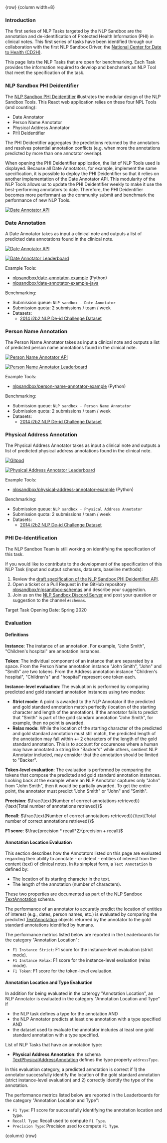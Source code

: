 <!-- markdownlint-disable-next-line first-line-h1 -->
{row}
{column width=8}

### Introduction

The first series of NLP Tasks targeted by the NLP Sandbox are the annotation and de-identification of Protected Health Information (PHI) in clinical notes. This first series of tasks have been identified through our collaboration with the first NLP Sandbox Driver, the [National Center for Date to Health (CD2H)].

This page lists the NLP Tasks that are open for benchmarking. Each Task provides the information required to develop and benchmark an NLP Tool that meet the specification of the task.

### NLP Sandbox PHI Deidentifier

The [NLP Sandbox PHI Deidentifier] illustrates the modular design of the NLP Sandbox Tools. This React web application relies on these four NPL Tools (and counting):

- Date Annotator
- Person Name Annotator
- Physical Address Annotator
- PHI Deidentifier

The PHI Deidentifier aggregates the predictions returned by the annotators and resolves potential annotation conflicts (e.g. when more the annotations predicted by more than one annotator overlap).

When opening the PHI Deidentifier application, the list of NLP Tools used is displayed. Because all Date Annotators, for example, implement the same specification, it is possible to deploy the PHI Deidentifier so that it relies on another implementation of the Date Annotator API. This modularity of the NLP Tools allows us to update the PHI Deidentifier weekly to make it use the best-performing annotators to date. Therefore, the PHI Deidentifier becomes more performant as the community submit and benchmark the performance of new NLP Tools.

<!-- Blue: 0273b3 -->

[![Date Annotator API](https://img.shields.io/badge/OpenAPI-Open_NLP_Sandbox_PHI_Deidentifier-plop?color=94398d&labelColor=555555&logoColor=ffffff&style=for-the-badge&logo=openapi-initiative&label=)][phi-deidentifier]

### Date Annotation

A Date Annotator takes as input a clinical note and outputs a list of predicted date annotations found in the clinical note.

[![Date Annotator API](https://img.shields.io/badge/OpenAPI-Open_NLP_Tool_Specification-plop?color=94398d&labelColor=555555&logoColor=ffffff&style=for-the-badge&logo=openapi-initiative&label=)][date-annotator-api]

[![Date Annotator Leaderboard](https://img.shields.io/badge/OpenAPI-View_Leaderboard-plop?color=94398d&labelColor=555555&logoColor=ffffff&style=for-the-badge&logo=openapi-initiative&label=)][date-annotator-leaderboard]

Example Tools:

- [nlpsandbox/date-annotator-example] (Python)
- [nlpsandbox/date-annotator-example-java]

Benchmarking:

- Submission queue: `NLP sandbox - Date Annotator`
- Submission quota: 2 submissions / team / week
- Datasets:
    - [2014 i2b2 NLP De-id Challenge Dataset]

### Person Name Annotation

The Person Name Annotator takes as input a clinical note and outputs a list of predicted person name annotations found in the clinical note.

[![Person Name Annotator API](https://img.shields.io/badge/OpenAPI-Open_NLP_Tool_Specification-plop?color=94398d&labelColor=555555&logoColor=ffffff&style=for-the-badge&logo=openapi-initiative&label=)][person-name-annotator-api]

[![Person Name Annotator Leaderboard](https://img.shields.io/badge/OpenAPI-View_Leaderboard-plop?color=94398d&labelColor=555555&logoColor=ffffff&style=for-the-badge&logo=openapi-initiative&label=)][person-name-annotator-leaderboard]

Example Tools:

- [nlpsandbox/person-name-annotator-example] (Python)

Benchmarking:

- Submission queue: `NLP sandbox - Person Name Annotator`
- Submission quota: 2 submissions / team / week
- Datasets:
    - [2014 i2b2 NLP De-id Challenge Dataset]

### Physical Address Annotation

The Physical Address Annotator takes as input a clinical note and outputs a list of predicted physical address annotations found in the clinical note.

[![Gitpod](https://img.shields.io/badge/OpenAPI-Open_NLP_Tool_Specification-plop?color=94398d&labelColor=555555&logoColor=ffffff&style=for-the-badge&logo=openapi-initiative&label=)][physical-address-annotator-api]

[![Physical Address Annotator Leaderboard](https://img.shields.io/badge/OpenAPI-View_Leaderboard-plop?color=94398d&labelColor=555555&logoColor=ffffff&style=for-the-badge&logo=openapi-initiative&label=)][physical-address-annotator-leaderboard]

Example Tools:

- [nlpsandbox/physical-address-annotator-example] (Python)

Benchmarking:

- Submission queue: `NLP sandbox - Physical Address Annotator`
- Submission quota: 2 submissions / team / week
- Datasets:
    - [2014 i2b2 NLP De-id Challenge Dataset]

### PHI De-Identification

The NLP Sandbox Team is still working on identifying the specification of this task.

If you would like to contribute to the development of the specification of this NLP Task (input and output schemas, datasets, baseline methods):

1. Review the [draft specification of the NLP Sandbox PHI Deidentifier API].
2. Open a ticket or a Pull Request in the GitHub repository [nlpsandbox/nlpsandbox-schemas] and describe your suggestion.
3. Join us on the [NLP Sandbox Discord Server] and post your question or suggestion to the channel `#schemas`.

Target Task Opening Date: Spring 2020

### Evaluation

#### Definitions

**Instance**: The instance of an annotation. For example, "John Smith", "Children's hospital" are annotation instances.

**Token**: The individual component of an instance that are separated by a space. From the Person Name annotation instance "John Smith", "John" and "Smith" are two tokens. From the Address annotation instance "Children's hospital", "Children's" and "hospital" represent one token each.

**Instance-level evaluation**: The evaluation is performed by comparing predicted and gold standard annotation instances using two modes:

- **Strict mode**: A point is awarded to the NLP Annotator if the predicted and gold standard annotation match perfectly (location of the starting character and length of the annotation). If the annotator fails to predict that "Smith" is part of the gold standard annotation "John Smith", for example, then no point is awarded.
- **Relax mode**: While the location of the starting character of the predicted and gold standard annotation must still match, the predicted length of the annotation may fall within +- 2 characters of the length of the gold standard annotation. This is to account for occurences where a human may have annotated a string like "Backer's" while others, sentient NLP Annotator included, may consider that the annotation should be limited to "Backer".

**Token-level evaluation**: The evaluation is performed by comparing the tokens that compose the predicted and gold standard annotation instances. Looking back at the example where an NLP Annotator captures only "John" from "John Smith", then it would be partially awarded. To get the entire point, the annotator must predict "John Smith" or "John" and "Smith".

<!-- markdownlint-disable-next-line -->
**Precision**: $\frac{\text{Number of correct annotations retrieved}}{\text{Total number of annotations retrieved}}$

<!-- markdownlint-disable-next-line -->
**Recall**: $\frac{\text{Number of correct annotations retrieved}}{\text{Total number of correct annotations  retrieved}}$

**F1 score**:  $\frac{precision * recall*2}{precision + recall}$

#### Annotation Location Evaluation

This section describes how the Annotators listed on this page are evaluated regarding their ability to annotate - or detect - entities of interest from the content (text) of clinical notes. In its simplest form, a `Text Annotation` is defined by:

- The location of its starting character in the text.
- The length of the annotation (number of characters).

These two properties are documented as part of the NLP Sandbox [TextAnnotation] schema.

The performance of an annotator to accuratly predict the location of entities of interest (e.g., dates, person names, etc.) is evaluated by comparing the predicted [TextAnnotation] objects returned by the annotator to the gold standard annotations identified by humans.

The performance metrics listed below are reported in the Leaderboards for the category "Annotation Location":

- `F1 Instance Strict`: F1 score for the instance-level evaluation (strict mode).
- `F1 Instance Relax`: F1 score for the instance-level evaluation (relax mode).
- `F1 Token`: F1 score for the token-level evaluation.

#### Annotation Location and Type Evaluation

In addition for being evaluated in the caterogy "Annotation Location", an NLP Annotator is evaluated in the category "Annotation Location and Type" if

- the NLP task defines a type for the annotation AND
- the NLP Annotator predicts at least one annotation with a type specified AND
- the dataset used to evaluate the annotator includes at least one gold standard annotation with a type specified.

List of NLP Tasks that have an annotation type:

- **Physical Address Annotation**: the schema [TextPhysicalAddressAnnotation] defines the type property `addressType`.

In this evaluation category, a predicted annotation is correct if 1) the annotator successfully identify the location of the gold standard annotation (strict instance-level evaluation) and 2) correctly identify the type of the annotation.

The performance metrics listed below are reported in the Leaderboards for the category "Annotation Location and Type":

- `F1 Type`: F1 score for successfully identifying the annotation location and type.
- `Recall Type`: Recall used to compute `F1 Type`.
- `Precision Type`: Precision used to compute `F1 Type`.

{column}
{row}

<!-- Links -->

[National Center for Date to Health (CD2H)]: https://cd2h.org/
[date-annotator-api]: https://nlpsandbox.github.io/nlpsandbox-schemas/date-annotator/latest/docs/
[person-name-annotator-api]: https://nlpsandbox.github.io/nlpsandbox-schemas/person-name-annotator/latest/docs/
[physical-address-annotator-api]: https://nlpsandbox.github.io/nlpsandbox-schemas/physical-address-annotator/latest/docs/
[nlpsandbox/date-annotator-example]: https://github.com/nlpsandbox/date-annotator-example
[nlpsandbox/date-annotator-example-java]: https://github.com/nlpsandbox/date-annotator-example-java
[nlpsandbox/person-name-annotator-example]: https://github.com/nlpsandbox/person-name-annotator-example
[nlpsandbox/physical-address-annotator-example]: https://github.com/nlpsandbox/physical-address-annotator-example
[draft specification of the NLP Sandbox PHI Deidentifier API]: https://github.com/nlpsandbox/nlpsandbox-schemas
[nlpsandbox/nlpsandbox-schemas]: https://github.com/nlpsandbox/nlpsandbox-schemas
[NLP Sandbox Discord server]: https://discord.gg/Zb4ymtF
[TextAnnotation]: https://github.com/nlpsandbox/nlpsandbox-schemas/blob/develop/openapi/commons/components/schemas/TextAnnotation.yaml
[TextPhysicalAddressAnnotation]: https://github.com/nlpsandbox/nlpsandbox-schemas/blob/develop/openapi/commons/components/schemas/TextPhysicalAddressAnnotation.yaml
[2014 i2b2 NLP De-id Challenge Dataset]: https://www.synapse.org/#!Synapse:syn22277124/wiki/608223
[date-annotator-leaderboard]: https://www.synapse.org/#!Synapse:syn22277124/wiki/608039
[person-name-annotator-leaderboard]: https://www.synapse.org/#!Synapse:syn22277124/wiki/608040
[physical-address-annotator-leaderboard]: https://www.synapse.org/#!Synapse:syn22277124/wiki/608041
[NLP Sandbox PHI Deidentifier]: https://phi-deidentifier.nlpsandbox.io
[PHI Deidentifier]: https://phi-deidentifier.nlpsandbox.io
[phi-deidentifier]: https://phi-deidentifier.nlpsandbox.io
